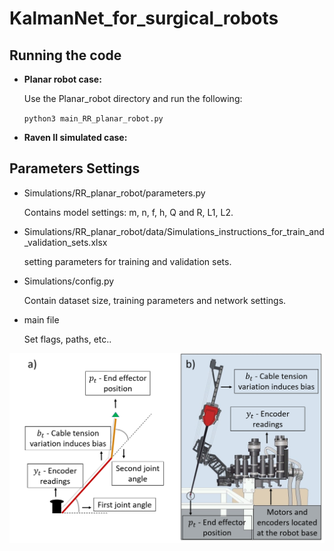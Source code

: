 # KalmanNet_for_surgical_robots

## Running the code
- **Planar robot case:**

  Use the Planar_robot directory and run the following:

  `python3 main_RR_planar_robot.py`

- **Raven II simulated case:**

## Parameters Settings
- Simulations/RR_planar_robot/parameters.py

  Contains model settings: m, n, f, h, Q and R, L1, L2.
  
- Simulations/RR_planar_robot/data/Simulations_instructions_for_train_and_validation_sets.xlsx
  
  setting parameters for training and validation sets.
  
- Simulations/config.py
  
  Contain dataset size, training parameters and network settings.
  
- main file
  
  Set flags, paths, etc..

![Logo](‏‏planar_robot_and_raven_illustration.png)

